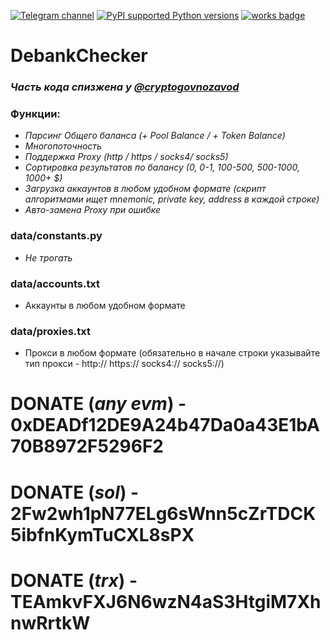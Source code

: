 [![Telegram channel](https://img.shields.io/endpoint?url=https://runkit.io/damiankrawczyk/telegram-badge/branches/master?url=https://t.me/n4z4v0d)](https://t.me/n4z4v0d)
[![PyPI supported Python versions](https://img.shields.io/pypi/pyversions/better-automation.svg)](https://www.python.org/downloads/release/python-3116/)
[![works badge](https://cdn.jsdelivr.net/gh/nikku/works-on-my-machine@v0.2.0/badge.svg)](https://github.com/nikku/works-on-my-machine)

# DebankChecker  
### _Часть кода спизжена у [@cryptogovnozavod](https://t.me/cryptogovnozavod)_

### Функции: 
* _Парсинг Общего баланса (+ Pool Balance / + Token Balance)_
* _Многопоточность_
* _Поддержка Proxy (http / https / socks4/ socks5)_
* _Сортировка результатов по балансу (0, 0-1, 100-500, 500-1000, 1000+ $)_
* _Загрузка аккаунтов в любом удобном формате (скрипт алгоритмами ищет mnemonic, private key, address в каждой строке)_
* _Авто-замена Proxy при ошибке_

### data/constants.py  
- _Не трогать_  

### data/accounts.txt  
- Аккаунты в любом удобном формате  

### data/proxies.txt  
- Прокси в любом формате (обязательно в начале строки указывайте тип прокси - http:// https:// socks4:// socks5://)  

# DONATE (_any evm_) - 0xDEADf12DE9A24b47Da0a43E1bA70B8972F5296F2
# DONATE (_sol_) - 2Fw2wh1pN77ELg6sWnn5cZrTDCK5ibfnKymTuCXL8sPX
# DONATE (_trx_) - TEAmkvFXJ6N6wzN4aS3HtgiM7XhnwRrtkW
